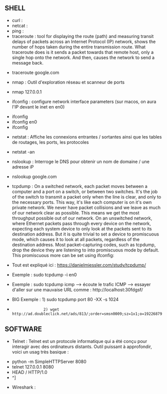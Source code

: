 ## SHELL

*   curl            :
*   netcat          :
*   ping            :
*   traceroute      : tool for displaying the route (path) and measuring transit delays of packets across an Internet Protocol (IP) network, shows the number of hops taken during the entire transmission route. What traceroute does is it sends a packet towards that remote host, only a single hop onto the network. And then, causes the network to send a message back.
-   traceroute google.com

*   nmap            : Outil d'exploration réseau et scanneur de ports
-   nmap 127.0.0.1

*   ifconfig        : configure network interface parameters (sur macos, on aura l'IP devant le inet en en0)
-   ifconfig
-   ifconfig en0
-   ifconfig

*   netstat         : Affiche les connexions entrantes / sortantes ainsi que les tables de routages, les ports, les protocoles
-   netstat -an

*   nslookup        : Interroge le DNS pour obtenir un nom de domaine / une adresse iP
-   nslookup google.com

*   tcpdump         : On a switched network, each packet moves between a computer and a port on a switch, or between two switches. It's the job of the switch to transmit a packet only when the line is clear, and only to the necessary ports. This way, it's like each computer is on it's own private network. We never have packet collisions and we leave as much of our network clear as possible. This means we get the most throughput possible out of our network.
On an unswitched network, where Ethernet packets pass through every device on the network, expecting each system device to only look at the packets sent to its destination address. But it is quite trivial to set a device to promiscuous mode, which causes it to look at all packets, regardless of the destination address. Most packet-capturing codes, such as tcpdump, drop the device they are listening to into promiscuous mode by default. This promiscuous more can be set using ifconfig:

-   Tout est expliqué ici : https://danielmiessler.com/study/tcpdump/
-   Exemple : sudo tcpdump -i en0
-   Exemple : sudo tcpdump icmp --> écoute le trafic ICMP --> essayer d'aller sur une mauvaise URL comme : http://localhost:30fdgsf/

-   BIG Exemple :   1) sudo tcpdump port 80 -XX -s 1024
-                   2) wget http://ad.doubleclick.net/ads/813/;order=smsn0009;sz=1x1;o=1922687960

## SOFTWARE

* Telnet            : Telnet est un protocole informatique qui a été conçu pour interagir avec des ordinateurs distants. Outil puissant à approfondir, voici un usag très basique :
-   python -m SimpleHTTPServer 8080
-   telnet 127.0.0.1 8080
-   HEAD / HTTP/1.0
-   ^]

* Wireshark         :